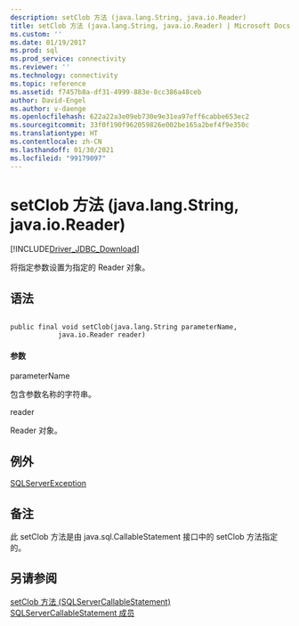 ```yaml
---
description: setClob 方法 (java.lang.String, java.io.Reader)
title: setClob 方法 (java.lang.String, java.io.Reader) | Microsoft Docs
ms.custom: ''
ms.date: 01/19/2017
ms.prod: sql
ms.prod_service: connectivity
ms.reviewer: ''
ms.technology: connectivity
ms.topic: reference
ms.assetid: f7457b8a-df31-4999-883e-8cc386a48ceb
author: David-Engel
ms.author: v-daenge
ms.openlocfilehash: 622a22a3e09eb730e9e31ea97eff6cabbe653ec2
ms.sourcegitcommit: 33f0f190f962059826e002be165a2bef4f9e350c
ms.translationtype: HT
ms.contentlocale: zh-CN
ms.lasthandoff: 01/30/2021
ms.locfileid: "99179097"
---
```

# <a name="setclob-method-javalangstring-javaioreader"></a>setClob 方法 (java.lang.String, java.io.Reader)
[!INCLUDE[Driver_JDBC_Download](../../../includes/driver_jdbc_download.md)]

  将指定参数设置为指定的 Reader 对象。  
  
## <a name="syntax"></a>语法  
  
```  
  
public final void setClob(java.lang.String parameterName,  
            java.io.Reader reader)  
```  
  
#### <a name="parameters"></a>参数  
 parameterName  
  
 包含参数名称的字符串。  
  
 reader  
  
 Reader 对象。  
  
## <a name="exceptions"></a>例外  
 [SQLServerException](../../../connect/jdbc/reference/sqlserverexception-class.md)  
  
## <a name="remarks"></a>备注  
 此 setClob 方法是由 java.sql.CallableStatement 接口中的 setClob 方法指定的。  
  
## <a name="see-also"></a>另请参阅  
 [setClob 方法 &#40;SQLServerCallableStatement&#41;](../../../connect/jdbc/reference/setclob-method-sqlservercallablestatement.md)   
 [SQLServerCallableStatement 成员](../../../connect/jdbc/reference/sqlservercallablestatement-members.md)  
  
  
